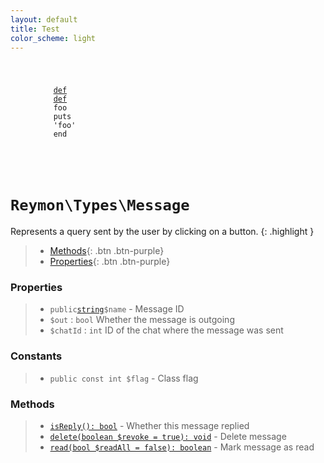 ```yaml
---
layout: default
title: Test
color_scheme: light
---
```


<figure class="highlight">
  <code class="language-ruby" data-lang="ruby">
  <pre>
    <span class="k"><a href="#felan">def</a></span>
    <a color=red href="#felan">def</a>
    <span class="nf">foo</span>
    <span class="nb">puts</span>
    <span class="s1">'foo'</span>
    <span class="k">end</span>
  </pre>
  </code>
</figure>


<h1><code>Reymon\Types\Message</code></h1>

Represents a query sent by the user by clicking on a button.
{: .highlight }

> - [Methods](#Methods){: .btn .btn-purple}
> - [Properties](#Properties){: .btn .btn-purple}

### Properties
> - `public`[`string`](#felan)`$name` - Message ID
> - `$out` : `bool` Whether the message is outgoing
> - `$chatId` : `int` ID of the chat where the message was sent

### Constants
> - `public const int $flag` - Class flag

### Methods
> - [`isReply(): bool`](#felan) - Whether this message replied
> - [`delete(boolean $revoke = true): void`](#felan) - Delete message
> - [`read(bool $readAll = false): boolean`](#felan) - Mark message as read
